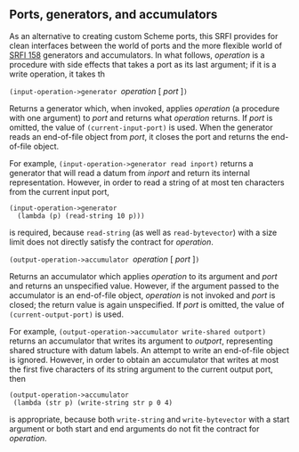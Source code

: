 ## Ports, generators, and accumulators

As an alternative to creating custom Scheme ports, this SRFI provides for
clean interfaces between the world of ports and the more flexible world of
[SRFI 158](http://srfi.schemers.org/srfi-158/srfi-158.html) generators and accumulators.
In what follows, *operation* is a procedure with side effects that takes a port as
its last argument; if it is a write operation, it takes th 

`(input-operation->generator `*operation* [ *port* ]`)`

Returns a generator which, when invoked, applies *operation*
(a procedure with one argument) to *port*
and returns what *operation* returns.
If *port* is omitted, the value of `(current-input-port)` is used.
When the generator reads an end-of-file object from *port*,
it closes the port and returns the end-of-file object.

For example,
`(input-operation->generator read inport)` returns a generator
that will read a datum from *inport* and return
its internal representation.
However, in order to
read a string of at most ten characters
from the current input port,

```
(input-operation->generator
  (lambda (p) (read-string 10 p)))
```
is required, because `read-string` (as well as `read-bytevector`) with a size limit
does not directly satisfy the contract for *operation*.

`(output-operation->accumulator `*operation* [ *port* ]`)`

Returns an accumulator which applies *operation* to its argument
and *port* and returns an unspecified value.
However, if the argument passed to the accumulator is an
end-of-file object, *operation* is not invoked
and *port* is closed; the return value is again unspecified.
If *port* is omitted, the value of `(current-output-port)` is used.

For example, `(output-operation->accumulator write-shared outport)`
returns an accumulator that writes its argument
to *outport*, representing shared structure with datum labels.
An attempt to write an end-of-file object is ignored.
However, in order to obtain an accumulator that writes
at most the first five characters of its
string argument to the current output port, then

```
(output-operation->accumulator
 (lambda (str p) (write-string str p 0 4)
```
is appropriate, because both `write-string` and `write-bytevector` with
a start argument or both start and end arguments do not fit the
contract for *operation*.
